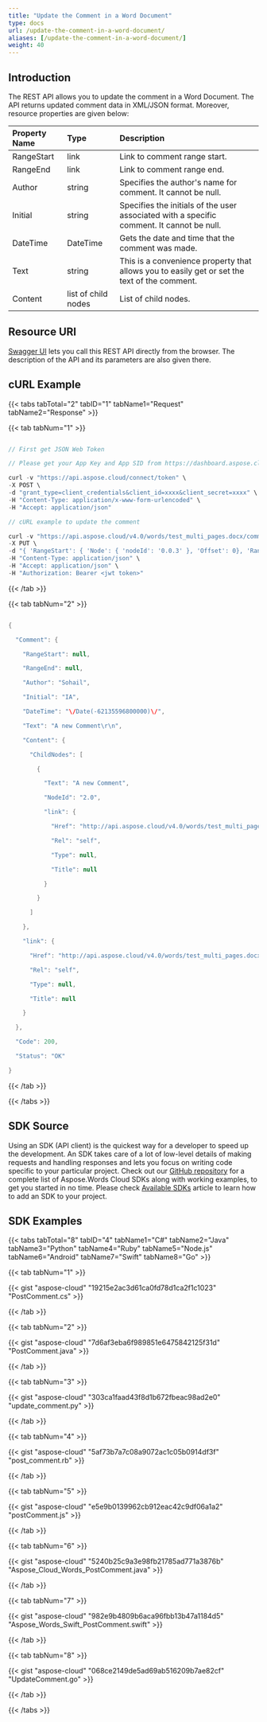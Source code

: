 ```yaml
---
title: "Update the Comment in a Word Document"
type: docs
url: /update-the-comment-in-a-word-document/
aliases: [/update-the-comment-in-a-word-document/]
weight: 40
---
```


## **Introduction**
The REST API allows you to update the comment in a Word Document. The API returns updated comment data in XML/JSON format. Moreover, resource properties are given below:

|**Property Name**|**Type**|**Description**|
| :- | :- | :- |
|RangeStart|link|Link to comment range start.|
|RangeEnd|link|Link to comment range end.|
|Author|string|Specifies the author's name for comment. It cannot be null.|
|Initial|string|Specifies the initials of the user associated with a specific comment. It cannot be null.|
|DateTime|DateTime|Gets the date and time that the comment was made.|
|Text|string|This is a convenience property that allows you to easily get or set the text of the comment.|
|Content|list of child nodes|List of child nodes.|
## **Resource URI**
[Swagger UI](https://apireference.aspose.cloud/words/#/Comments/UpdateComment) lets you call this REST API directly from the browser. The description of the API and its parameters are also given there.
## **cURL Example**
{{< tabs tabTotal="2" tabID="1" tabName1="Request" tabName2="Response" >}}

{{< tab tabNum="1" >}}

```java

// First get JSON Web Token

// Please get your App Key and App SID from https://dashboard.aspose.cloud/#/apps. Kindly place App Key in "client_secret" and App SID in "client_id" argument.

curl -v "https://api.aspose.cloud/connect/token" \
-X POST \
-d "grant_type=client_credentials&client_id=xxxx&client_secret=xxxx" \
-H "Content-Type: application/x-www-form-urlencoded" \
-H "Accept: application/json"

// cURL example to update the comment

curl -v "https://api.aspose.cloud/v4.0/words/test_multi_pages.docx/comments/0" \
-X PUT \
-d "{ 'RangeStart': { 'Node': { 'nodeId': '0.0.3' }, 'Offset': 0}, 'RangeEnd': { 'Node': { 'nodeId': '0.0.3' }, 'Offset': 0}, 'Initial': 'IA', 'Author': 'Sohail', 'Text': 'A new Comment' }" \
-H "Content-Type: application/json" \
-H "Accept: application/json" \
-H "Authorization: Bearer <jwt token>"

```

{{< /tab >}}

{{< tab tabNum="2" >}}

```java

{

  "Comment": {

    "RangeStart": null,

    "RangeEnd": null,

    "Author": "Sohail",

    "Initial": "IA",

    "DateTime": "\/Date(-62135596800000)\/",

    "Text": "A new Comment\r\n",

    "Content": {

      "ChildNodes": [

        {

          "Text": "A new Comment",

          "NodeId": "2.0",

          "link": {

            "Href": "http://api.aspose.cloud/v4.0/words/test_multi_pages.docx/comments/0/paragraphs/0",

            "Rel": "self",

            "Type": null,

            "Title": null

          }

        }

      ]

    },

    "link": {

      "Href": "http://api.aspose.cloud/v4.0/words/test_multi_pages.docx/comments/0",

      "Rel": "self",

      "Type": null,

      "Title": null

    }

  },

  "Code": 200,

  "Status": "OK"

}

```

{{< /tab >}}

{{< /tabs >}}
## **SDK Source**
Using an SDK (API client) is the quickest way for a developer to speed up the development. An SDK takes care of a lot of low-level details of making requests and handling responses and lets you focus on writing code specific to your particular project. Check out our [GitHub repository](https://github.com/aspose-words-cloud) for a complete list of Aspose.Words Cloud SDKs along with working examples, to get you started in no time. Please check [Available SDKs](/available-sdks/) article to learn how to add an SDK to your project.
## **SDK Examples**
{{< tabs tabTotal="8" tabID="4" tabName1="C#" tabName2="Java" tabName3="Python" tabName4="Ruby" tabName5="Node.js" tabName6="Android" tabName7="Swift" tabName8="Go" >}}

{{< tab tabNum="1" >}}

{{< gist "aspose-cloud" "19215e2ac3d61ca0fd78d1ca2f1c1023" "PostComment.cs" >}}

{{< /tab >}}

{{< tab tabNum="2" >}}

{{< gist "aspose-cloud" "7d6af3eba6f989851e6475842125f31d" "PostComment.java" >}}

{{< /tab >}}

{{< tab tabNum="3" >}}

{{< gist "aspose-cloud" "303ca1faad43f8d1b672fbeac98ad2e0" "update_comment.py" >}}

{{< /tab >}}

{{< tab tabNum="4" >}}

{{< gist "aspose-cloud" "5af73b7a7c08a9072ac1c05b0914df3f" "post_comment.rb" >}}

{{< /tab >}}

{{< tab tabNum="5" >}}

{{< gist "aspose-cloud" "e5e9b0139962cb912eac42c9df06a1a2" "postComment.js" >}}

{{< /tab >}}

{{< tab tabNum="6" >}}

{{< gist "aspose-cloud" "5240b25c9a3e98fb21785ad771a3876b" "Aspose_Cloud_Words_PostComment.java" >}}

{{< /tab >}}

{{< tab tabNum="7" >}}

{{< gist "aspose-cloud" "982e9b4809b6aca96fbb13b47a1184d5" "Aspose_Words_Swift_PostComment.swift" >}}

{{< /tab >}}

{{< tab tabNum="8" >}}

{{< gist "aspose-cloud" "068ce2149de5ad69ab516209b7ae82cf" "UpdateComment.go" >}}

{{< /tab >}}

{{< /tabs >}}

